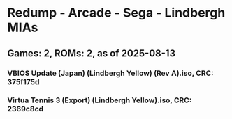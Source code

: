 # Redump - Arcade - Sega - Lindbergh MIAs
## Games: 2, ROMs: 2, as of 2025-08-13

### VBIOS Update (Japan) (Lindbergh Yellow) (Rev A).iso, CRC: 375f175d
### Virtua Tennis 3 (Export) (Lindbergh Yellow).iso, CRC: 2369c8cd
